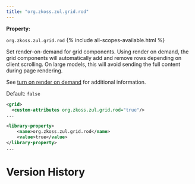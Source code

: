 ```yaml
---
title: "org.zkoss.zul.grid.rod"
---
```


**Property:**

`org.zkoss.zul.grid.rod`
{% include all-scopes-available.html %}

Set render-on-demand for grid components. Using render on demand, the
grid components will automatically add and remove rows depending on
client scrolling. On large models, this will avoid sending the full
content during page rendering.

See [turn on render on demand](/zk_dev_ref/performance_tips/turn_on_render_on_demand#grid) for additional information.

Default: `false`

```xml
<grid>
  <custom-attributes org.zkoss.zul.grid.rod="true"/>
...
```

```xml
<library-property>
    <name>org.zkoss.zul.grid.rod</name>
    <value>true</value>
</library-property>
...
```

# Version History
